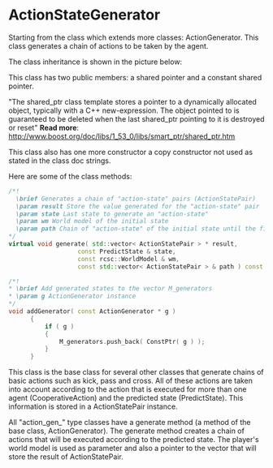 # ActionStateGenerator

Starting from the class which extends more classes: ActionGenerator.
This class generates a chain of actions to be taken by the agent.

The class inheritance is shown in the picture below:

<picture>

This class has two public members: a shared pointer and a constant shared pointer.

"The shared_ptr class template stores a pointer to a dynamically allocated object, typically with a C++ new-expression. The object pointed to is guaranteed to be deleted when the last shared_ptr pointing to it is destroyed or reset"
 **Read more**: http://www.boost.org/doc/libs/1_53_0/libs/smart_ptr/shared_ptr.htm

This class also has one more constructor a copy constructor not used as stated in the class doc strings.

Here are some of the class methods:
```cpp
/*!
  \brief Generates a chain of "action-state" pairs (ActionStatePair)
  \param result Store the value generated for the "action-state" pair
  \param state Last state to generate an "action-state"
  \param wm World model of the initial state
  \param path Chain of "action-state" of the initial state until the final state
*/
virtual void generate( std::vector< ActionStatePair > * result,
                   const PredictState & state,
                   const rcsc::WorldModel & wm,
                   const std::vector< ActionStatePair > & path ) const = 0;

/*!
* \brief Add generated states to the vector M_generators
* \param g ActionGenerator instance
*/
void addGenerator( const ActionGenerator * g )
      {
          if ( g )
          {
              M_generators.push_back( ConstPtr( g ) );
          }
      }
```

This class is the base class for several other classes that generate chains of basic actions such as kick, pass and cross. All of these actions are taken into account according to the action that is executed for more than one agent (CooperativeAction) and the predicted state (PredictState). This information is stored in a ActionStatePair instance.

All "action_gen_" type classes have a generate method (a method of the base class, ActionGenerator). The generate method creates a chain of actions that will be executed according to the predicted state. The player's world model is used as parameter and also a pointer to the vector that will store the result of ActionStatePair.
